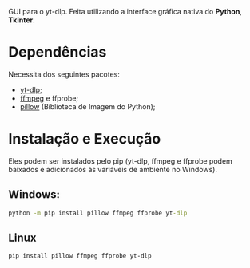 GUI para o yt-dlp. Feita utilizando a interface gráfica nativa do **Python**, **Tkinter**.

# Dependências
Necessita dos seguintes pacotes:
- [yt-dlp](https://github.com/yt-dlp/yt-dlp);
- [ffmpeg](https://github.com/FFmpeg/FFmpeg) e ffprobe;
- [pillow](https://github.com/python-pillow/Pillow) (Biblioteca de Imagem do Python);

# Instalação e Execução
Eles podem ser instalados pelo pip (yt-dlp, ffmpeg e ffprobe podem baixados e adicionados às variáveis de ambiente no Windows).

## Windows:
``` cmd
python -m pip install pillow ffmpeg ffprobe yt-dlp
```

## Linux
``` bash
pip install pillow ffmpeg ffprobe yt-dlp
```
